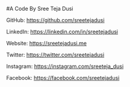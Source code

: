 #A Code By Sree Teja Dusi

GitHub: https://github.com/sreetejadusi

LinkedIn: https://linkedin.com/in/sreetejadusi

Website: https://sreetejadusi.me

Twitter: https://twitter.com/sreetejadusi

Instagram: https://instagram.com/sreeteja_dusi

Facebook: https://facebook.com/sreetejadusi
